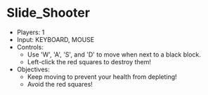# Slide_Shooter

<div id="slideshooter" class="hidden">
		<ul>
			<li>Players: 1</li>
			<li>Input: KEYBOARD, MOUSE</li>
			<li>Controls:
				<ul>
					<li>Use 'W', 'A', 'S', and 'D' to move when next to a black block.</li>
					<li>Left-click the red squares to destroy them!</li>
				</ul>
			</li>
			<li>Objectives:
				<ul>
					<li>Keep moving to prevent your health from depleting!</li>
					<li>Avoid the red squares!</li>
				</ul>
			</li>
		</ul>
	</div>

